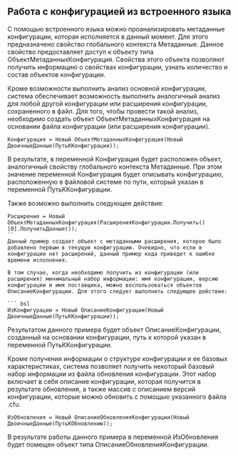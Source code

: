 
## Работа с конфигурацией из встроенного языка

С помощью встроенного языка можно проанализировать метаданные конфигурации, которая исполняется в данный момент. Для этого предназначено свойство глобального контекста Метаданные. Данное свойство предоставляет доступ к объекту типа ОбъектМетаданныхКонфигурация. Свойства этого объекта позволяют получить информацию о свойствах конфигурации, узнать количество и состав объектов конфигурации.

Кроме возможности выполнить анализ основной конфигурации, система обеспечивает возможность выполнить аналогичный анализ для любой другой конфигурации или расширения конфигурации, сохраненного в файл. Для того, чтобы провести такой анализ, необходимо создать объект ОбъектМетаданныхКонфигурация на основании файла конфигурации (или расширения конфигурации).

``` bsl
Конфигурация = Новый ОбъектМетаданныхКонфигурация(Новый ДвоичныеДанные(ПутьККонфигурации));
```

В результате, в переменной Конфигурация будет расположен объект, аналогичный свойству глобального контекста Метаданные. При этом значение переменной Конфигурация будет описывать конфигурацию, расположенную в файловой системе по пути, который указан в переменной ПутьККонфигурации.

Также возможно выполнить следующее действие:

``` bsl
Расширение = Новый ОбъектМетаданныхКонфигурация(РасширенияКонфигурации.Получить()[0].ПолучитьДанные());
``
Данный пример создает объект с метаданными расширения, которое было добавлено первым в текущую конфигурацию. Очевидно, что если в конфигурации нет расширений, данный пример кода приведет к ошибке времени исполнения.

В том случае, когда необходимо получить из конфигурации (или расширения) минимальный набор информации: имя конфигурации, версию конфигурации и имя поставщика, можно воспользоваться объектов ОписаниеКонфигурации. Для этого следует выполнить следующее действие:

``` bsl
ИзКонфигурации = Новый ОписаниеКонфигурации(Новый ДвоичныеДанные(ПутьККонфигурации));
```

Результатом данного примера будет объект ОписаниеКонфигурации, созданный на основании конфигурации, путь к которой указан в переменной ПутьККонфигурации.

Кроме получения информации о структуре конфигурации и ее базовых характеристиках, система позволяет получить некоторый базовый набор информации из файла обновления конфигурации. Этот набор включает в себя описание конфигурации, которая получится в результате обновления, а также массив с описанием версий конфигурации, которые можно обновить с помощью указанного файла .cfu.

``` bsl
ИзОбновления = Новый ОписаниеОбновленияКонфигурации(Новый ДвоичныеДанные(ПутьКОбновлению));
``` 
В результате работы данного примера в переменной ИзОбновления будет помещен объект типа ОписаниеОбновленияКонфигурации.

